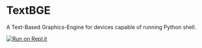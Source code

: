 # TextBGE
A Text-Based Graphics-Engine for devices capable of running Python shell.

[![Run on Repl.it](https://repl.it/badge/github/Supercolbat/TGBE)](https://repl.it/github/Supercolbat/TGBE)